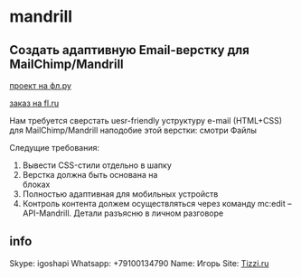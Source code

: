 # mandrill

## Создать адаптивную Email-верстку для MailChimp/Mandrill

[проект на фл.ру](https://www.fl.ru/projects/4042948/sozdat-adaptivnuyu-email-verstku-dlya-mailchimp_mandrill.html)

[заказ на fl.ru](https://www.fl.ru/tu/order/1154510/)

Нам требуется сверстать uesr-friendly yструктуру e-mail (HTML+CSS) для MailChimp/Mandrill наподобие этой верстки: смотри Файлы 

Следущие требования:  
1. Вывести CSS-стили отдельно в шапку  
2. Верстка должна быть основана на <div> блоках  
3. Полностью адаптивная для мобильных устройств  
4. Контроль контента <body> должем осуществляться через команду mc:edit – API-Mandrill. Детали разъясню в личном разговоре

## info 
Skype: igoshapi 
Whatsapp: +79100134790
Name: Игорь
Site: [Tizzi.ru](https://www.tizzi.ru/)